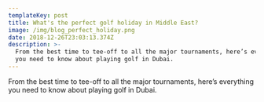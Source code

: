```yaml
---
templateKey: post
title: What's the perfect golf holiday in Middle East?
image: /img/blog_perfect_holiday.png
date: 2018-12-26T23:03:13.374Z
description: >-
  From the best time to tee-off to all the major tournaments, here’s everything
  you need to know about playing golf in Dubai.
---
```

From the best time to tee-off to all the major tournaments, here’s everything you need to know about playing golf in Dubai.
